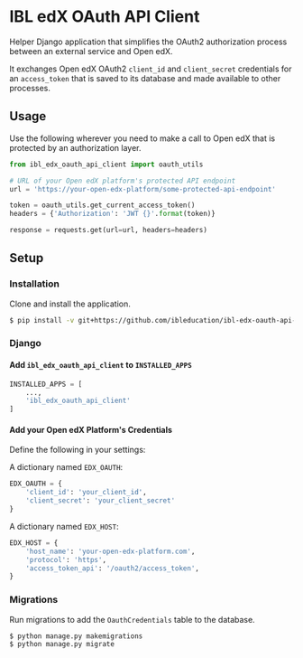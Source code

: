 # IBL edX OAuth API Client

Helper Django application that simplifies the OAuth2 authorization process between an external service and Open edX.

It exchanges Open edX OAuth2 `client_id` and `client_secret` credentials for an `access_token` that is saved to its database and made available to other processes.

## Usage

Use the following wherever you need to make a call to Open edX that is protected by an authorization layer.

```python
from ibl_edx_oauth_api_client import oauth_utils

# URL of your Open edX platform's protected API endpoint
url = 'https://your-open-edx-platform/some-protected-api-endpoint'

token = oauth_utils.get_current_access_token()
headers = {'Authorization': 'JWT {}'.format(token)}

response = requests.get(url=url, headers=headers)
```

## Setup

### Installation

Clone and install the application.

```bash
$ pip install -v git+https://github.com/ibleducation/ibl-edx-oauth-api-client.git
```

### Django

#### Add `ibl_edx_oauth_api_client` to `INSTALLED_APPS`

```python
INSTALLED_APPS = [
    ...,
    'ibl_edx_oauth_api_client'
]
```

#### Add your Open edX Platform's Credentials

Define the following in your settings:

A dictionary named `EDX_OAUTH`:

```python
EDX_OAUTH = {
    'client_id': 'your_client_id',
    'client_secret': 'your_client_secret'
}
```

A dictionary named `EDX_HOST`:

```python
EDX_HOST = {
    'host_name': 'your-open-edx-platform.com',
    'protocol': 'https',
    'access_token_api': '/oauth2/access_token',
}
```

### Migrations

Run migrations to add the `OauthCredentials` table to the database.

```bash
$ python manage.py makemigrations
$ python manage.py migrate
```
